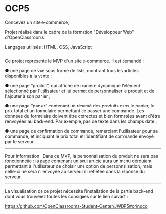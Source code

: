 # OCP5
Concevez un site e-commerce,

Projet réalisé dans le cadre de la formation "Développeur Web" d'OpenClassrooms

Langages utilisés : HTML, CSS, JavaScript

**************************************************************************************************

Ce projet représente le MVP d'un site e-commerce. Il est demandé :

● une page de vue sous forme de liste, montrant tous les articles disponibles
à la vente ;

● une page “produit”, qui affiche de manière dynamique l'élément
sélectionné par l'utilisateur et lui permet de personnaliser le produit et de
l'ajouter à son panier ;

● une page “panier” contenant un résumé des produits dans le panier, le prix
total et un formulaire permettant de passer une commande. Les données
du formulaire doivent être correctes et bien formatées avant d'être
renvoyées au back-end. Par exemple, pas de texte dans les champs date ;

● une page de confirmation de commande, remerciant l'utilisateur pour sa
commande, et indiquant le prix total et l'identifiant de commande envoyé
par le serveur

**************************************************************************************************

Pour information : Dans ce MVP, la personnalisation du produit ne sera pas fonctionnelle : la page
contenant un seul article aura un menu déroulant permettant à l'utilisateur de
choisir une option de personnalisation, mais celle-ci ne sera ni envoyée au serveur
ni reflétée dans la réponse du serveur.

**************************************************************************************************
La visualisation de ce projet nécessite l'installation de la partie back-end dont vous trouverez toutes les consignes sur le lien suivant :

https://github.com/OpenClassrooms-Student-Center/JWDP5#orinoco



